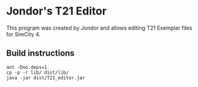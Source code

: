 Jondor's T21 Editor
===================

This program was created by Jondor and allows editing T21 Exemplar files for SimCity 4.

Build instructions
------------------

    ant -Dno.deps=1
    cp -p -r lib/ dist/lib/
    java -jar dist/T21_editor.jar
